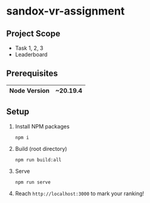 # sandox-vr-assignment

## Project Scope
- Task 1, 2, 3
- Leaderboard

## Prerequisites

| Node Version | ~20.19.4 |
|---|---|

## Setup

1. Install NPM packages
    ```
    npm i
    ```
1. Build (root directory)
    ```
    npm run build:all
    ```
1. Serve
    ```
    npm run serve
    ```
1. Reach `http://localhost:3000` to mark your ranking!
   
